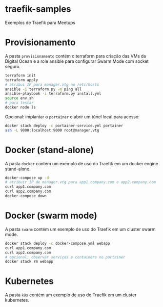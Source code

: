 # traefik-samples
Exemplos de Traefik para Meetups

# Provisionamento

A pasta `provisionamento` contém o terraform para criação das VMs da Digital Ocean e a role ansible para configurar Swarm Mode com socket seguro.

```sh
terraform init
terraform apply
# atribui IP para manager.vtg no /etc/hosts
ansible -i terraform.py -m ping all
ansible-playbook -i terraform.py install.yml
source env.sh
# para testar
docker node ls
```

Opcional: implantar o `portainer` e abrir um túnel local para acesso:

```sh
docker stack deploy -c portainer-service.yml portainer
ssh -L 9000:localhost:9000 root@manager.vtg
```


# Docker (stand-alone)

A pasta `docker` contém um exemplo de uso do Traefik em um docker engine stand-alone.

```sh
docker-compose up -d
# atribuir IP de manager.vtg para app1.company.com e app2.company.com
curl app1.company.com
curl app2.company.com
docker-compose down
```

# Docker (swarm mode)

A pasta `swarm` contém um exemplo de uso do Traefik em um cluster swarm mode.

```sh
docker stack deploy -c docker-compose.yml webapp
curl app1.company.com
curl app2.company.com
# opcional: observar serviços e containers no portainer
docker stack rm webapp
```

# Kubernetes

A pasta `k8s` contém um exemplo de uso do Traefik em um cluster kubernetes.

```sh

```

